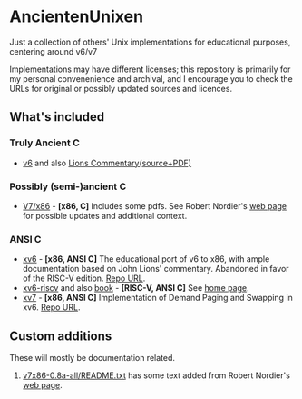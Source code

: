 # AncientenUnixen
Just a collection of others' Unix implementations for educational purposes, centering around v6/v7

Implementations may have different licenses; this repository is
primarily for my personal convenenience and archival, and I encourage
you to check the URLs for original or possibly updated sources and
licences.

## What's included

### Truly Ancient C

- [v6](v6) and also [Lions Commentary(source+PDF)](LionsCommentary)

### Possibly (semi-)ancient C

- [V7/x86](v7x86-0.8a-all) - **[x86, C]** Includes some pdfs. See Robert Nordier's [web page](https://www.nordier.com/) for possible updates and additional context.

### ANSI C

- [xv6](xv6-x86) - **[x86, ANSI C]** The educational port of v6 to x86, with ample documentation based on John Lions' commentary. Abandoned in favor of the RISC-V edition. [Repo URL](https://github.com/mit-pdos/xv6-public).
- [xv6-riscv](xv6-riscv) and also [book](xv6-riscv-book) - **[RISC-V, ANSI C]** See [home page](https://pdos.csail.mit.edu/6.828/2020/xv6.html).
- [xv7](xv7) - **[x86, ANSI C]** Implementation of Demand Paging and Swapping in xv6. [Repo URL](https://github.com/anandthegreat/xv7).


## Custom additions

These will mostly be documentation related.

1. [v7x86-0.8a-all/README.txt](v7x86-0.8a-all/README.txt) has some
text added from Robert Nordier's [web page](https://www.nordier.com/).
